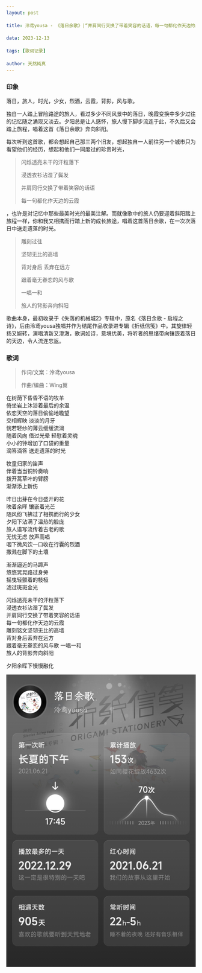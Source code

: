 ```yaml
---
layout: post

title: 泠鸢yousa - 《落日余歌》|“并肩同行交换了带着笑容的话语，每一句都化作天边的云霞”

data: 2023-12-13

tags: [歌词记录]

author: 天然純真
---
```


### 印象

落日，旅人，时光，少女，烈酒，云霞，背影，风与歌。

独自一人踏上冒险路途的旅人，看过多少不同风景中的落日，晚霞变换中多少过往的记忆随之涌现又淡去。夕阳总是让人感怀，旅人慢下脚步流连于此，不久后又会踏上旅程，唱着这首《落日余歌》奔向斜阳。

每次听到这首歌，都会想起自己那三两个旧友，想起独自一人前往另一个城市只为看望他们的经历，想起和他们一同度过的珍贵时光，

> 闪烁透亮未干的汗粒落下
>
> 浸透衣衫沾湿了鬓发
>
> 并肩同行交换了带着笑容的话语
>
> 每一句都化作天边的云霞

，也许是对记忆中那些最美时光的最美注解。而就像歌中的旅人仍要迎着斜阳踏上旅程一样，你和我又相携而行踏上新的成长旅途，唱着这首落日余歌，在一次次落日中送走遗落的时光。

> 雕刻过往
>
> 坚韧无比的高墙
>
> 背对身后 丢弃在远方
>
> 跟着毫无眷恋的风与歌
>
> 一唱一和
>
> 旅人的背影奔向斜阳

歌曲本身，最初收录于《失落的机械城2》专辑中，原名《落日余歌 - 启程之诗》，后由泠鸢yousa独唱并作为结尾作品收录进专辑《折纸信笺》中。其旋律轻扬又婉转，演唱清新又澄澈，歌词如诗，意境优美，将听者的思绪带向镶嵌着落日的天边，令人流连忘返。

### 歌词

> 作词/文案：泠鸢yousa
>
> 作曲/编曲：Wing翼

在树荫下昏昏不语的牧羊  
倚坐岩上沐浴着最后的余温  
依恋天空的落日偷偷地瞻望  
交相辉映 淡淡的月牙  
恍若轻纱的薄云缓缓流淌  
随着风向 借过光晕 轻慰着灵魂  
小小的钟增加了口袋的重量  
滴答滴答 送走遗落的时光

牧童归家的笛声  
伴着当当铜铃奏响  
拨开蒿草叶的臂膀  
渐渐添上新伤

昨日出芽在今日盛开的花  
映着余晖 镶嵌着光芒  
随风纷飞拂过了相携而行的少女  
夕阳下沾满了温热的脸庞  
旅人谱写流传着古老的歌  
无忧无虑 放声高唱  
咽下微风饮一口收在行囊的烈酒  
撒溅在脚下的土壤


渐渐逼近的马蹄声  
悠悠晃晃路过身旁  
摇曳轻颤着的枝桠  
滤过斑斑金光

闪烁透亮未干的汗粒落下  
浸透衣衫沾湿了鬓发  
并肩同行交换了带着笑容的话语  
每一句都化作天边的云霞  
雕刻铭文坚韧无比的高墙  
背对身后丢弃在远方  
跟着毫无眷恋的风与歌 一唱一和  
旅人的背影奔向斜阳

夕阳余晖下慢慢融化

![落日余歌](https://raw.githubusercontent.com/tianranchunzhen/tianranchunzhen.github.io/master/tianranchunzhen.github.io/Screenshot_2023-12-13-22-24-36-539_com.netease.cl.jpg "落日余歌")
